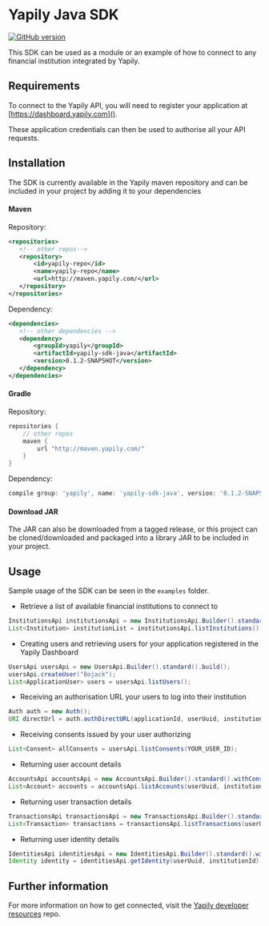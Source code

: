 # Yapily Java SDK
[![GitHub version](https://d25lcipzij17d.cloudfront.net/badge.svg?id=gh&type=6&v=0.0.1-SNAPSHOT&x2=0)](http://badge.fury.io/gh/boennemann%2Fbadges)

This SDK can be used as a module or an example of how to connect
to any financial institution integrated by Yapily.

## Requirements

To connect to the Yapily API, you will need to register your 
application at [https://dashboard.yapily.com]().

These application credentials can then be used to authorise all
your API requests.

## Installation

The SDK is currently available in the Yapily maven repository and 
can be included in your project 
by adding it to your dependencies

#### Maven

Repository:

```xml
<repositories>
   <!-- other repos-->
   <repository>
       <id>yapily-repo</id>
       <name>yapily-repo</name>
       <url>http://maven.yapily.com/</url>
   </repository>
</repositories>
```

Dependency:

```xml
<dependencies>
   <!-- other dependencies -->
   <dependency>
       <groupId>yapily</groupId>
       <artifactId>yapily-sdk-java</artifactId>
       <version>0.1.2-SNAPSHOT</version>
   </dependency>
</dependencies>
```

#### Gradle

Repository:

```groovy
repositories {
    // other repos
    maven {
        url "http://maven.yapily.com/"
    }
}
```

Dependency:

```groovy
compile group: 'yapily', name: 'yapily-sdk-java', version: '0.1.2-SNAPSHOT'
```

#### Download JAR

The JAR can also be downloaded from a tagged release, 
or this project can be cloned/downloaded and packaged into a 
library JAR to be included in your project.

## Usage

Sample usage of the SDK can be seen in the `examples` folder.

- Retrieve a list of available financial institutions to connect to

```java
InstitutionsApi institutionsApi = new InstitutionsApi.Builder().standard().build();
List<Institution> institutionList = institutionsApi.listInstitutions();
```

- Creating users and retrieving users for your application registered in the Yapily Dashboard
```java
UsersApi usersApi = new UsersApi.Builder().standard().build();
usersApi.createUser("Bojack");
List<ApplicationUser> users = usersApi.listUsers();
```

- Receiving an authorisation URL your users to log into their institution

```java
Auth auth = new Auth();
URI directUrl = auth.authDirectURL(applicationId, userUuid, institutionId, YOUR_CALLBACK_URL, "account");
```

- Receiving consents issued by your user authorizing
```java
List<Consent> allConsents = usersApi.listConsents(YOUR_USER_ID);
```
 
- Returning user account details

```java
AccountsApi accountsApi = new AccountsApi.Builder().standard().withConsentToken(YOUR_CONSENT_TOKEN).build();
List<Account> accounts = accountsApi.listAccounts(userUuid, institutionId);
```

- Returning user transaction details

```java
TransactionsApi transactionsApi = new TransactionsApi.Builder().standard().withConsentToken(YOUR_CONSENT_TOKEN).build();
List<Transaction> transactions = transactionsApi.listTransactions(userUuid, accountId, institutionId);
```

- Returning user identity details
```java
IdentitiesApi identitiesApi = new IdentitiesApi.Builder().standard().withConsentToken(YOUR_CONSENT_TOKEN).build();
Identity identity = identitiesApi.getIdentity(userUuid, institutionId);
```

## Further information

For more information on how to get connected, visit the
[Yapily developer resources](https://github.com/yapily/developer-resources) repo.
